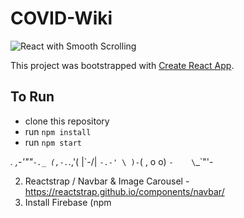 # COVID-Wiki

![React with Smooth Scrolling](./images/cover.png)

This project was bootstrapped with [Create React App](https://github.com/facebook/create-react-app).

## To Run

- clone this repository
- run `npm install`
- run `npm start`

 _._     _,-'""`-._
(,-.`._,'(       |\`-/|
    `-.-' \ )-`( , o o)
          `-    \`_`"'-

2) Reactstrap / Navbar & Image Carousel - https://reactstrap.github.io/components/navbar/
3) Install Firebase (npm 
